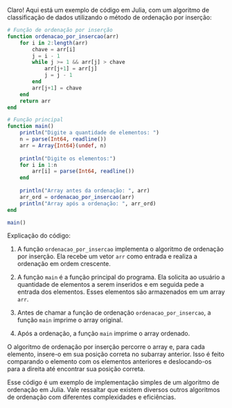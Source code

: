 Claro! Aqui está um exemplo de código em Julia, com um algoritmo de classificação de dados utilizando o método de ordenação por inserção:

```julia
# Função de ordenação por inserção
function ordenacao_por_insercao(arr)
    for i in 2:length(arr)
        chave = arr[i]
        j = i - 1
        while j >= 1 && arr[j] > chave
            arr[j+1] = arr[j]
            j = j - 1
        end
        arr[j+1] = chave
    end
    return arr
end

# Função principal
function main()
    println("Digite a quantidade de elementos: ")
    n = parse(Int64, readline())
    arr = Array{Int64}(undef, n)
    
    println("Digite os elementos:")
    for i in 1:n
        arr[i] = parse(Int64, readline())
    end
    
    println("Array antes da ordenação: ", arr)
    arr_ord = ordenacao_por_insercao(arr)
    println("Array após a ordenação: ", arr_ord)
end

main()
```

Explicação do código:

1. A função `ordenacao_por_insercao` implementa o algoritmo de ordenação por inserção. Ela recebe um vetor `arr` como entrada e realiza a ordenação em ordem crescente.

2. A função `main` é a função principal do programa. Ela solicita ao usuário a quantidade de elementos a serem inseridos e em seguida pede a entrada dos elementos. Esses elementos são armazenados em um array `arr`.

3. Antes de chamar a função de ordenação `ordenacao_por_insercao`, a função `main` imprime o array original.

4. Após a ordenação, a função `main` imprime o array ordenado.

O algoritmo de ordenação por inserção percorre o array e, para cada elemento, insere-o em sua posição correta no subarray anterior. Isso é feito comparando o elemento com os elementos anteriores e deslocando-os para a direita até encontrar sua posição correta.

Esse código é um exemplo de implementação simples de um algoritmo de ordenação em Julia. Vale ressaltar que existem diversos outros algoritmos de ordenação com diferentes complexidades e eficiências.